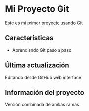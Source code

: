 # Mi Proyecto Git

Este es mi primer proyecto usando Git

## Características

- Aprendiendo Git paso a paso

## Última actualización
Editando desde GitHub web interface

## Información del proyecto

Versión combinada de ambas ramas

